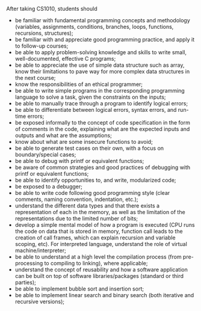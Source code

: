 
After taking CS1010, students should

* be familiar with fundamental  programming concepts and methodology (variables, assignments, conditions, branches, loops, functions, recursions, structures);
* be familiar with and appreciate good programming practice, and apply it to follow-up courses;
* be able to apply problem-solving knowledge and skills to write small, well-documented, effective C programs;
* be able to appreciate the use of simple data structure such as array, know their limitations to pave way for more complex data structures in the next course;
* know the responsibilities of an ethical programmer;
* be able to write simple programs in the corresponding programming language to solve a task, given the constraints on the inputs;
* be able to manually trace through a program to identify logical errors;
* be able to differentiate between logical errors, syntax errors, and run-time errors;
* be exposed informally to the concept of code specification in the form of comments in the code, explaining what are the expected inputs and outputs and what are the assumptions;
* know about what are some insecure functions to avoid;
* be able to generate test cases on their own, with a focus on boundary/special cases;
* be able to debug with printf or equivalent functions;
* be aware of common strategies and good practices of debugging with printf or equivalent functions;
* be able to identify opportunities to, and write, modularized code;
* be exposed to a debugger;
* be able to write code following good programming style (clear comments, naming convention, indentation, etc.);
* understand the different data types and that there exists a representation of each in the memory, as well as the limitation of the representations due to the limited number of bits;
* develop a simple mental model of how a program is executed (CPU runs the code on data that is stored in memory, function call leads to the creation of call frames, which can explain recursion and variable scoping, etc).  For interpreted language, understand the role of virtual machine/interpreter;
* be able to understand at a high level the compilation process (from pre-processing to compiling to linking), where applicable;
* understand the concept of reusability and how a software application can be built on top of software libraries/packages (standard or third parties);
* be able to implement bubble sort and insertion sort;
* be able to implement linear search and binary search (both iterative and recursive versions);

